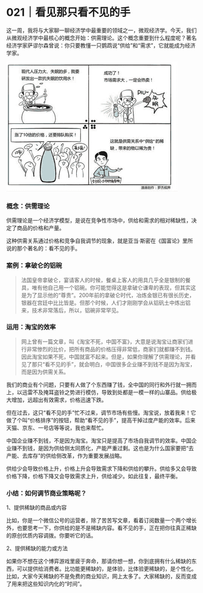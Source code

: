 # 021｜看见那只看不见的手

这一周，我将与大家聊一聊经济学中最重要的领域之一，微观经济学。今天，我们从微观经济学中最核心的概念开始：供需理论。这个概念重要到什么程度呢？著名经济学家萨谬尔森曾说：你只要教懂一只鹦鹉说“供给”和“需求”，它就能成为经济学家。

![](img/1b19a680c40d6b3014623dfea0a83a0b.jpg)

### 概念：供需理论

供需理论是一个经济学模型，是说在竞争性市场中，供给和需求的相对稀缺性，决定了商品的价格和产量。

这种供需关系通过价格和竞争自我调节的现象，就是亚当·斯密在《国富论》里所说的那个著名的：看不见的手。

### 案例：拿破仑的铝碗

> 法国皇帝拿破仑，宴请客人的时候，餐桌上客人的用具几乎全是银制的餐具，唯有他自己用一个铝碗。你可能觉得这是拿破仑谦卑的表现，但其实这是为了显示他的“尊贵”。200年前的拿破仑时代，冶炼金银已有很长历史，银器在宫廷中比比皆是。但那个时候，人们才刚刚学会从铝矾土中炼出铝来，技术非常落后，所以，铝碗非常罕见。

### 运用：淘宝的效率

> 网上曾有一篇文章，叫《淘宝不死，中国不富》，大意是说淘宝让商家们进行非常惨烈的比价，把所有商品的价格压得非常低，商家们就都赚不到钱。因此淘宝如果不死，中国就富不起来。但是，如果你理解了供需理论，并看见了那只“看不见的手”，就会明白，中国很多企业赚不到钱不是因为淘宝，而是因为供需关系。

我们的商业有个问题，只要有人做了个东西赚了钱，全中国的同行和外行就一拥而上，以迅雷不及掩耳盗铃之势进行模仿，导致到处都是一模一样的山寨品。供给极大增加，远超出有效需求，价格迅速下跌。

但在过去，这只“看不见的手”忙不过来，调节市场有些慢。淘宝说，放着我来！它做了个叫“价格排序”的按钮，帮助“看不见的手”，提高干掉过度产能的效率。后来天猫、京东、一号店等等说，我也来帮忙。

中国企业赚不到钱，不是因为淘宝。淘宝只是提高了市场自我调节的效率。中国企业赚不到钱，是因为供给侧太同质化，产能严重过剩。这也是为什么国家要把“去产能、去库存”的供给侧改革，作为重要发展战略。

供给少会导致价格上升，价格上升会导致需求下降和供给的攀升。供给多又会导致价格下降，价格下降又会导致需求上升，供给减少。如此往复，最终平衡。

### 小结：如何调节商业策略呢？

1、提供稀缺的商品或内容

比如，你是一个微信公号的运营者，除了苦苦写文章，看着订阅数量一个两个增长外，也要思考一下，你供给的是不是稀缺内容。看不见的手，正在把你往真正稀缺的原创优质内容调拨。你要听它的话。

2、提供稀缺的能力或方法

如果你不想在这个博弈游戏里疲于奔命，那请你想一想，你到底拥有什么稀缺的东西，可以提供给消费者。比功能更稀缺的，是体验，比体验更稀缺的，是个性化。比如，大家今天稀缺的不是免费的商业知识，网上太多了。大家稀缺的，反而变成了用来把这些知识内化的“时间”。